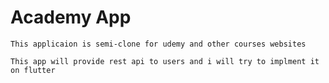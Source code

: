 # Academy App
    This applicaion is semi-clone for udemy and other courses websites
    
    This app will provide rest api to users and i will try to implment it on flutter
